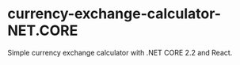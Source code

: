 # currency-exchange-calculator-NET.CORE
Simple currency exchange calculator with .NET CORE 2.2 and React. 
